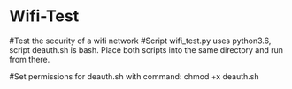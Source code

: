 # Wifi-Test
#Test the security of a wifi network
#Script wifi_test.py uses python3.6, script deauth.sh is bash. Place both scripts into the same directory and run from there.

#Set permissions for deauth.sh with command: chmod +x deauth.sh
